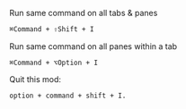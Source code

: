 Run same command on all tabs & panes 

```bash
⌘Command + ⇧Shift + I
```

Run same command on  all  panes within a tab

```
⌘Command + ⌥Option + I
```

Quit this mod:

```
option + command + shift + I.
```

